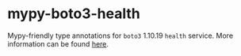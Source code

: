 # mypy-boto3-health

Mypy-friendly type annotations for `boto3` 1.10.19 `health` service.
More information can be found [here](https://github.com/vemel/mypy_boto3).